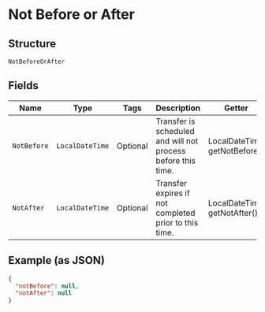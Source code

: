 
# Not Before or After

## Structure

`NotBeforeOrAfter`

## Fields

| Name | Type | Tags | Description | Getter | Setter |
|  --- | --- | --- | --- | --- | --- |
| `NotBefore` | `LocalDateTime` | Optional | Transfer is scheduled and will not process before this time. | LocalDateTime getNotBefore() | setNotBefore(LocalDateTime notBefore) |
| `NotAfter` | `LocalDateTime` | Optional | Transfer expires if not completed prior to this time. | LocalDateTime getNotAfter() | setNotAfter(LocalDateTime notAfter) |

## Example (as JSON)

```json
{
  "notBefore": null,
  "notAfter": null
}
```

